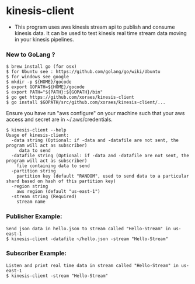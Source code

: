 # kinesis-client 
- This program uses aws kinesis stream api to publish and consume kinesis data. It can be used to test kinesis real time stream data moving in your kinesis pipelines.

### New to GoLang ?
    $ brew install go (for osx)
    $ for Ubuntu see : https://github.com/golang/go/wiki/Ubuntu
    $ for windows see google
    $ mkdir -p ${HOME}/gocode
    $ export GOPATH=${HOME}/gocode
    $ export PATH="${PATH}:${GOPATH}/bin"
    $ go get https://github.com/xoraes/kinesis-client
    $ go install $GOPATH/src/github.com/xoraes/kinesis-client/...
    
    
Ensure you have run "aws configure" on your machine such that your aws access and secret are in ~/.aws/credentials.

    $ kinesis-client --help
    Usage of kinesis-client:
      -data string (Optional: if -data and -datafile are not sent, the program will act as subscriber)
         data to send
      -datafile string (Optional: if -data and -datafile are not sent, the program will act as subscriber)
        file containing data to send
      -partition string
        partition key (default "RANDOM", used to send data to a particular shard based on hash of this partition key)
      -region string
        aws region (default "us-east-1")
      -stream string (Required)
        stream name
### Publisher Example:
    Send json data in hello.json to stream called "Hello-Stream" in us-east-1
    $ kinesis-client -datafile ~/hello.json -stream "Hello-Stream" 
    
### Subscriber Example:
    Listen and print real time data in stream called "Hello-Stream" in us-east-1
    $ kinesis-client -stream "Hello-Stream" 
